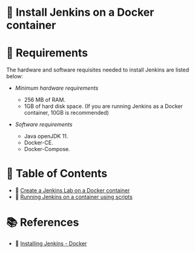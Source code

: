 # :notebook: Install Jenkins on a Docker container

# :scroll: Requirements
The hardware and software requisites needed to install Jenkins are listed below:

- _Minimum hardware requirements_
  - 256 MB of RAM.
  - 1GB of hard disk space. (If you are running Jenkins as a Docker container, 10GB is recommended)

- _Software requirements_
  - Java openJDK 11. 
  - Docker-CE.
  - Docker-Compose.

# :bookmark_tabs: Table of Contents
- :link: [Create a Jenkins Lab on a Docker container](app/jenkins_lab/README.md)
- :link: [Running Jenkins on a container using scripts](app/jenkins_base/README.md)

# :books: References
- :link: [Installing Jenkins - Docker](https://www.jenkins.io/doc/book/installing/docker/)

